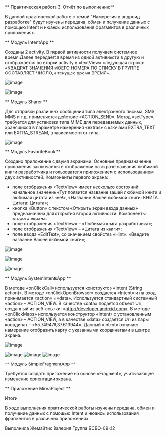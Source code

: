 **  Практическая работа 3. Отчёт по выполнению**

В данной практической работе с темой "Намерения в андроид разработке" будут изучены передача, обмен и получение данных с помощью Intent и нюансы использования фрагментов в различных приложениях.

**  Модуль IntentApp **

Созданы 2 activity. В первой активности получаем системное время.Далее передаётся время из одной активности в другую и отображается
во второй activity в «textView» следующая строка: «КВАДРАТ ЗНАЧЕНИЯ МОЕГО НОМЕРА ПО СПИСКУ В ГРУППЕ СОСТАВЛЯЕТ ЧИСЛО, а текущее время ВРЕМЯ».

![image](https://github.com/user-attachments/assets/3e0b232b-db99-48ff-b50a-a11cd61a4670)

![image](https://github.com/user-attachments/assets/2ae06294-55ae-4b38-bafd-7a119ef50eae)


**  Модуль Sharer **

Для отправки различных сообщений типа электронного письма, SMS, MMS
и т.д. применяется действие «ACTION_SEND». Метод «setType», требуется для
установки типа MIME для передаваемых данных, хранящихся в параметре
намерения «extras» с ключами EXTRA_TEXT или EXTRA_STREAM, в зависимости
от типа.

![image](https://github.com/user-attachments/assets/bd63182c-6715-4fa5-8ca6-1f82110b665f)


**  Модуль FavoriteBook **

Создано приложение с двумя экранами. Основное предназначение приложения
заключается в отображении на экране названия любимой книги разработчика
и пользователя приложением с использованием двух активностей.
Компоненты первого экрана:
- поле отображения «TextView» имеет несколько состояний: начальное
значение «Тут появится название вашей любимой книги и любимая цитата из нее!»,
«Название Вашей любимой книги: КНИГА. Цитата: Цитата»;
- кнопка «Button» с текстом «Открыть экран ввода данных» предназначена
для открытия второй активности.
Компоненты второго экрана:
- поле отображения «TextView» – «Любимая книга разработчика»;
- поле отображения «TextView» – «Цитата из книги»;
- поле ввода «EditText», со значением свойства «Hint»: «Введите название
Вашей любимой книги»;

![image](https://github.com/user-attachments/assets/e366e748-bc13-4430-b0a9-3b3fc46e5cab)

![image](https://github.com/user-attachments/assets/650f8302-1136-4fc9-bdb2-ed59d14848af)

![image](https://github.com/user-attachments/assets/c4173407-4adc-48ea-bd24-903d30be1d96)


**  Модуль SystemIntentsApp **

В методе «onClickCall» используется конструктор «Intent (String action)».
В методе «onClickOpenBrowser» создается «Intent» и на вход принимается
«action» и «data». Используется стандартный системный «action» – ACTION_VIEW.
В качестве «data» подаётся объект Uri, созданный из веб-ссылки:
«http://developer.android.com».
В методе «onClickMaps» используется конструктор «Intent» с установленным
«action» – ACTION_VIEW, а в качестве «data» создаётся Uri из пары координат –
«55.749479,37.613944». Данный «Intent» означает намерение отобразить карту
с указанными координатами в центре экрана.

![image](https://github.com/user-attachments/assets/1cc43243-5cb7-4ae6-b0ed-be9031f45628)

![image](https://github.com/user-attachments/assets/6af52fd8-ebc0-4546-9f43-02ed37dc2737) ![image](https://github.com/user-attachments/assets/4c65d584-c6ea-45da-a50e-c79b9e22f084) ![image](https://github.com/user-attachments/assets/e0244759-58bd-425f-966f-540b6d47c7a5)


**  Модуль SimpleFragmentApp **

Требуется создать приложение на основе «Fragment», учитывающее
изменение ориентации экрана.




**  Приложение MireaProject **






Итоги

В ходе выполнения практической работы изучены передача, обмен и получение данных с помощью Intent и нюансы использования фрагментов в различных приложениях.

Выполнила Жемайтис Валерия
Группа БСБО-09-22
